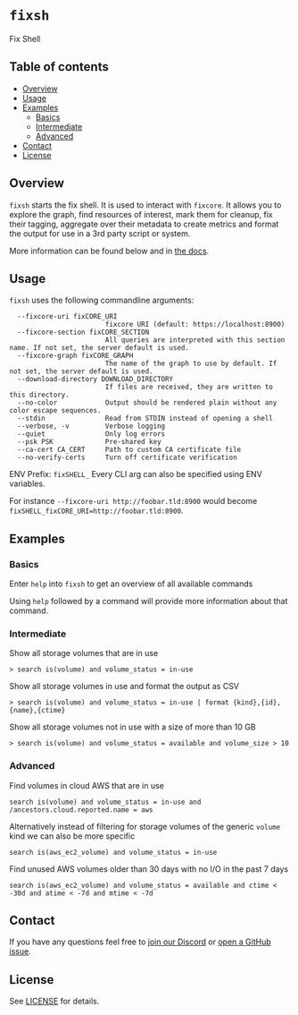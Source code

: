 # `fixsh`
Fix Shell


## Table of contents

* [Overview](#overview)
* [Usage](#usage)
* [Examples](#examples)
    * [Basics](#basics)
    * [Intermediate](#intermediate)
    * [Advanced](#advanced)
* [Contact](#contact)
* [License](#license)


## Overview
`fixsh` starts the fix shell. It is used to interact with `fixcore`. It allows you to explore the graph, find resources of interest, mark them for cleanup, fix their tagging, aggregate over their metadata to create metrics and format the output for use in a 3rd party script or system.

More information can be found below and in [the docs](https://inventory.fix.security/docs/concepts/components/shell).


## Usage
`fixsh` uses the following commandline arguments:
```
  --fixcore-uri fixCORE_URI
                        fixcore URI (default: https://localhost:8900)
  --fixcore-section fixCORE_SECTION
                        All queries are interpreted with this section name. If not set, the server default is used.
  --fixcore-graph fixCORE_GRAPH
                        The name of the graph to use by default. If not set, the server default is used.
  --download-directory DOWNLOAD_DIRECTORY
                        If files are received, they are written to this directory.
  --no-color            Output should be rendered plain without any color escape sequences.
  --stdin               Read from STDIN instead of opening a shell
  --verbose, -v         Verbose logging
  --quiet               Only log errors
  --psk PSK             Pre-shared key
  --ca-cert CA_CERT     Path to custom CA certificate file
  --no-verify-certs     Turn off certificate verification
```

ENV Prefix: `fixSHELL_`
Every CLI arg can also be specified using ENV variables.

For instance `--fixcore-uri http://foobar.tld:8900` would become `fixSHELL_fixCORE_URI=http://foobar.tld:8900`.



## Examples
### Basics
Enter `help` into `fixsh` to get an overview of all available commands

Using `help` followed by a command will provide more information about that command.


### Intermediate
Show all storage volumes that are in use
```
> search is(volume) and volume_status = in-use
```

Show all storage volumes in use and format the output as CSV
```
> search is(volume) and volume_status = in-use | format {kind},{id},{name},{ctime}
```

Show all storage volumes not in use with a size of more than 10 GB
```
> search is(volume) and volume_status = available and volume_size > 10
```


### Advanced
Find volumes in cloud AWS that are in use
```
search is(volume) and volume_status = in-use and /ancestors.cloud.reported.name = aws
```

Alternatively instead of filtering for storage volumes of the generic `volume` kind we can also be more specific
```
search is(aws_ec2_volume) and volume_status = in-use
```

Find unused AWS volumes older than 30 days with no I/O in the past 7 days
```
search is(aws_ec2_volume) and volume_status = available and ctime < -30d and atime < -7d and mtime < -7d
```


## Contact
If you have any questions feel free to [join our Discord](https://discord.gg/XvpyRQ4yj2) or [open a GitHub issue](https://github.com/someengineering/fix/issues/new).


## License
See [LICENSE](../LICENSE) for details.
